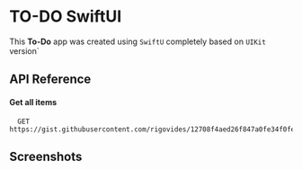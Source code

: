 
# TO-DO SwiftUI 

This **To-Do** app was created using `SwiftU` completely based on `UIKit` version`




## API Reference

#### Get all items

```http
  GET   https://gist.githubusercontent.com/rigovides/12708f4aed26f847a0fe34f0fef1dbd7/raw/bb5a9a21f599acb2a46d01f45709d0aeb669f965/items.json
  ```

## Screenshots



